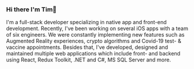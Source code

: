 ### Hi there I'm Tim👋

I'm a full-stack developer specializing in native app and front-end development. Recently, I've been working on several iOS apps with a team of six engineers. We were constantly implementing new features such as Augmented Reality experiences, crypto algorithms and Covid-19 test- & vaccine appointments. Besides that, I've developed, designed and maintained multiple web applications which include front- and backend using React, Redux Toolkit, .NET and C#, MS SQL Server and more.

<!--
**timlangner/timlangner** is a ✨ _special_ ✨ repository because its `README.md` (this file) appears on your GitHub profile.

Here are some ideas to get you started:

- 🔭 I’m currently working on ...
- 🌱 I’m currently learning ...
- 👯 I’m looking to collaborate on ...
- 🤔 I’m looking for help with ...
- 💬 Ask me about ...
- 📫 How to reach me: ...
- 😄 Pronouns: ...
- ⚡ Fun fact: ...
-->
